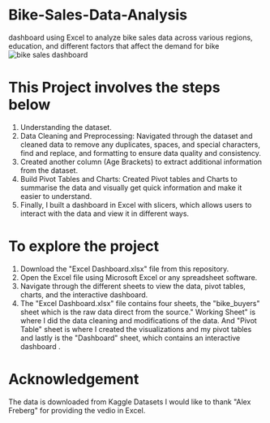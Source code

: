 # Bike-Sales-Data-Analysis
dashboard using Excel to analyze bike sales data across various regions, education, and different factors that affect the demand for bike
![bike sales dashboard](https://github.com/Annah97/Bike-Sales-Data-Analysis/assets/96368097/c2932f1f-a6e8-48fb-89b7-885739d06351)

# This Project involves the steps below
1. Understanding the dataset.
2. Data Cleaning and Preprocessing: Navigated through the dataset and cleaned data  to remove any duplicates, spaces, and special characters, find and replace, and formatting to ensure data quality and consistency.
3. Created another column (Age Brackets) to extract additional information from the dataset.
4. Build Pivot Tables and Charts: Created Pivot tables and Charts to summarise the data and visually get quick information and make it easier to understand.
5. Finally, I built a dashboard in Excel with slicers, which allows users to interact with the data and view it in different ways.
# To explore the project
1. Download the "Excel Dashboard.xlsx" file from this repository.
2. Open the Excel file using Microsoft Excel or any spreadsheet software.
3. Navigate through the different sheets to view the data, pivot tables, charts, and the interactive dashboard.
4. The "Excel Dashboard.xlsx" file contains four sheets, the "bike_buyers" sheet which is the raw data direct from the source." Working Sheet" is where I did the data cleaning and modifications of the data. And "Pivot Table" sheet is where I created the visualizations and my pivot tables and lastly is the "Dashboard" sheet, which contains an interactive dashboard .
# Acknowledgement
The data is downloaded from Kaggle Datasets
I would like to thank "Alex Freberg" for providing the vedio in Excel. 

